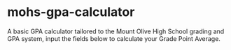 # mohs-gpa-calculator
A basic GPA calculator tailored to the Mount Olive High School grading and GPA system, input the fields below to calculate your Grade Point Average.
